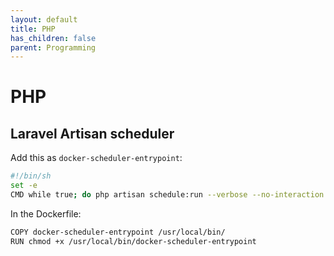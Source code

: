 ```yaml
---
layout: default
title: PHP
has_children: false
parent: Programming
---
```


# PHP

## Laravel Artisan scheduler

Add this as `docker-scheduler-entrypoint`:

```bash
#!/bin/sh
set -e
CMD while true; do php artisan schedule:run --verbose --no-interaction & sleep 60; done
```

In the Dockerfile:

```bash
COPY docker-scheduler-entrypoint /usr/local/bin/
RUN chmod +x /usr/local/bin/docker-scheduler-entrypoint
```

